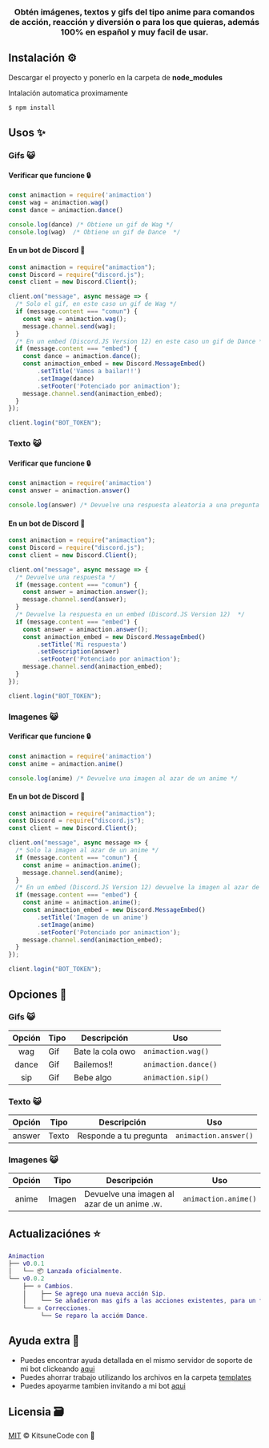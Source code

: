 <h3 align="center"><strong>Obtén imágenes, textos y gifs del tipo anime para comandos de acción, reacción y diversión o para los que quieras, además 100% en español y muy facil de usar.</strong></h3>

## Instalación ⚙

Descargar el proyecto y ponerlo en la carpeta de **node_modules**

Intalación automatica proximamente
```bash
$ npm install 
```

## Usos ✨
### Gifs 😺
#### Verificar que funcione 🔒
```javascript
const animaction = require('animaction')
const wag = animaction.wag()
const dance = animaction.dance()

console.log(dance) /* Obtiene un gif de Wag */
console.log(wag)  /* Obtiene un gif de Dance  */
```

#### En un bot de Discord 🤖
```javascript
const animaction = require("animaction");
const Discord = require("discord.js");
const client = new Discord.Client();

client.on("message", async message => {
  /* Solo el gif, en este caso un gif de Wag */
  if (message.content === "comun") {
    const wag = animaction.wag();
    message.channel.send(wag);
  }
  /* En un embed (Discord.JS Version 12) en este caso un gif de Dance */
  if (message.content === "embed") {
    const dance = animaction.dance();
    const animaction_embed = new Discord.MessageEmbed()
        .setTitle('Vamos a bailar!!')
        .setImage(dance)
        .setFooter('Potenciado por animaction');
    message.channel.send(animaction_embed);
  }
});

client.login("BOT_TOKEN");
```
### Texto 😺
#### Verificar que funcione 🔒
```javascript
const animaction = require('animaction')
const answer = animaction.answer()

console.log(answer) /* Devuelve una respuesta aleatoria a una pregunta */
```

#### En un bot de Discord 🤖
```javascript
const animaction = require("animaction");
const Discord = require("discord.js");
const client = new Discord.Client();

client.on("message", async message => {
  /* Devuelve una respuesta */
  if (message.content === "comun") {
    const answer = animaction.answer();
    message.channel.send(answer);
  }
  /* Devuelve la respuesta en un embed (Discord.JS Version 12)  */
  if (message.content === "embed") {
    const answer = animaction.answer();
    const animaction_embed = new Discord.MessageEmbed()
        .setTitle('Mi respuesta')
        .setDescription(answer)
        .setFooter('Potenciado por animaction');
    message.channel.send(animaction_embed);
  }
});

client.login("BOT_TOKEN");
```
### Imagenes 😺
#### Verificar que funcione 🔒
```javascript
const animaction = require('animaction')
const anime = animaction.anime()

console.log(anime) /* Devuelve una imagen al azar de un anime */
```

#### En un bot de Discord 🤖
```javascript
const animaction = require("animaction");
const Discord = require("discord.js");
const client = new Discord.Client();

client.on("message", async message => {
  /* Solo la imagen al azar de un anime */
  if (message.content === "comun") {
    const anime = animaction.anime();
    message.channel.send(anime);
  }
  /* En un embed (Discord.JS Version 12) devuelve la imagen al azar de un anime */
  if (message.content === "embed") {
    const anime = animaction.anime();
    const animaction_embed = new Discord.MessageEmbed()
        .setTitle('Imagen de un anime')
        .setImage(anime)
        .setFooter('Potenciado por animaction');
    message.channel.send(animaction_embed);
  }
});

client.login("BOT_TOKEN");
```

## Opciones 🧰
### Gifs 😺
**Opción** | **Tipo** | **Descripción** | **Uso**
:---: | --- | --- | ---
wag | Gif | Bate la cola owo | `animaction.wag()`
dance | Gif | Bailemos!! | `animaction.dance()`
sip | Gif | Bebe algo | `animaction.sip()`
### Texto 😺
**Opción** | **Tipo** | **Descripción** | **Uso**
:---: | --- | --- | ---
answer | Texto | Responde a tu pregunta | `animaction.answer()`
### Imagenes 😺
**Opción** | **Tipo** | **Descripción** | **Uso**
:---: | --- | --- | ---
anime | Imagen | Devuelve una imagen al azar de un anime .w. | `animaction.anime()`

## Actualizaciónes ⭐

```lua
Animaction
├── v0.0.1
│   └── 📦 Lanzada oficialmente.
└── v0.0.2
    ├── ⭐ Cambios.
    │    ├── Se agrego una nueva acción Sip.
    │    └── Se añadieron mas gifs a las acciones existentes, para un total de 20 x acción.
    └── ⭐ Correcciones.
         └── Se reparo la accióm Dance.
```


## Ayuda extra 🎫
- Puedes encontrar ayuda detallada en el mismo servidor de soporte de mi bot clickeando [aqui](https://discord.gg/QR6xQbTNab)
- Puedes ahorrar trabajo utilizando los archivos en la carpeta [templates](https://github.com/KitsuneCode/animaction/tree/main/templates)
- Puedes apoyarme tambien invitando a mi bot [aqui](https://discord.com/oauth2/authorize?client_id=831865259357896755&permissions=8&scope=bot)

## Licensia 🗃
[MIT](https://github.com/KitsuneCode/animaction/blob/main/LICENSE) © KitsuneCode con 🧡
